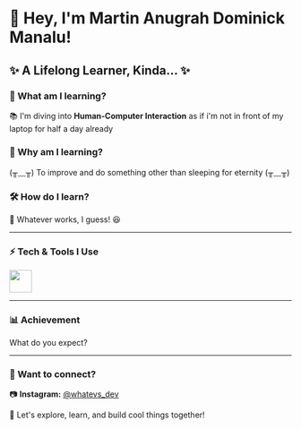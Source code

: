 # 👋 Hey, I'm Martin Anugrah Dominick Manalu!  

## ✨ A Lifelong Learner, Kinda... ✨  

### 📖 What am I learning?  
📚 I'm diving into **Human-Computer Interaction** as if i'm not in front of my laptop for half a day already

### 🤔 Why am I learning?  
(╥﹏╥) To improve and do something other than sleeping for eternity (╥﹏╥)

### 🛠️ How do I learn?  
🎯 Whatever works, I guess! 😆  

---

### ⚡ Tech & Tools I Use  
<img src="https://cdn.jsdelivr.net/gh/devicons/devicon/icons/github/github-original.svg" width="40" height="40"/>  

---

### 📊 Achievement
What do you expect?

---

### 💬 Want to connect?  
📷 **Instagram:** [@whatevs_dev](https://www.instagram.com/whatevs_dev?igsh=eHV6dG81OXllMnR2)  

🚀 Let's explore, learn, and build cool things together!  
